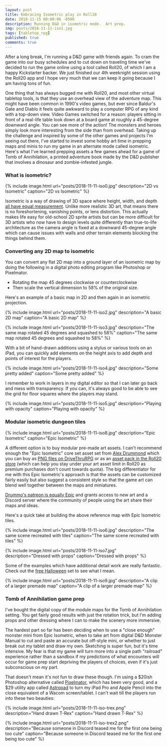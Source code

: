 ```yaml
---
layout: post
title: Embracing Isometric play in Roll20
date: 2018-11-15 00:00:00 -0500
description: Running D&D in isometric mode.  Art prep.
img: posts/2018-11-11-iso1.jpg
tags: [tabletop_rpg]
published: true
comments: true
---
```


After a long break, I'm running a D&D game with friends again. To cram the game into our busy schedules and to cut down on traveling time we've decided to run the game online using a tool called Roll20, of which I am a happy Kickstarter backer.  We just finished our 4th weeknight session using the Roll20 app and I hope very much that we can keep it going because I am having tons of fun.  

One thing that has always bugged me with Roll20, and most other virtual tabletop tools, is that they use an overhead view of the adventure map. This might have been common in 1990's video games, but ever since Baldur's Gate and Diablo it feels quite awkward to play a computer RPG of any kind with a top-down view. Video Games switched for a reason: players sitting in front of a real-life table look down at a board game at roughly a 45-degree downward angle. You can see more of the action! The monsters and heroes simply look more interesting from the side than from overhead. Taking up the challenge and inspired by some of the other games and projects I'm seeing out there, I've started to invest some hobby art time in prepping maps and minis to run my game in an alternate mode called isometric.  Here's what I've learned prepping assets a few games ahead for a game of Tomb of Annihilation, a printed adventure book made by the D&D publisher that involves a dinosaur and zombie-infested jungle.

### What is isometric?

{% include image.html url="posts/2018-11-11-iso0.jpg" description="2D vs Isometric" caption="2D vs Isometric" %}

Isometric is a way of drawing of 3D space where height, width, and depth [all have equal measurement](https://en.wikipedia.org/wiki/Isometric). Unlike more realistic 3D art, that means there is no foreshortening, vanishing points, or lens distortion.  This actually makes life easy for old-school 2D sprite artists but can be more difficult for 3D artists who now have to design levels quite differently than true-to-life architecture as the camera angle is fixed at a downward 45-degree angle which can cause issues with walls and other terrain elements blocking the things behind them.

### Converting any 2D map to isometric

You can convert any flat 2D map into a ground layer of an isometric map by doing the following in a digital photo editing program like Photoshop or Pixelmator. 

* Rotating the map 45 degrees clockwise or counterclockwise 
* Then scale the vertical dimension to 58% of the original size.  

Here's an example of a basic map in 2D and then again in an isometric projection.

{% include image.html url="posts/2018-11-11-iso2.jpg" description="A basic 2D map" caption="A basic 2D map" %}

{% include image.html url="posts/2018-11-11-iso3.jpg" description="The same map rotated 45 degrees and squashed to 58%" caption="The same map rotated 45 degrees and squashed to 58%" %}

With a bit of hand-drawn additions using a stylus or various tools on an iPad, you can quickly add elements on the height axis to add depth and points of interest for the players.

{% include image.html url="posts/2018-11-11-iso4.jpg" description="Some pretty added" caption="Some pretty added" %}

I remember to work in layers in my digital editor so that I can later go back and mess with transparency.  If you can, it's always good to be able to see the grid for floor squares where the players may stand.

{% include image.html url="posts/2018-11-11-iso5.jpg" description="Playing with opacity" caption="Playing with opacity" %}

### Modular isometric dungeon tiles

{% include image.html url="posts/2018-11-11-iso8.jpg" description="Epic Isometric" caption="Epic Isometric" %}

A different option is to buy modular pre-made art assets. I can't recommend enough the "Epic Isometric" core set asset set from [Alex Drummond](http://www.alexdrummo.com/) which you can buy as [PNG files on DriveThruRPG](https://www.drivethrurpg.com/product/227980/Epic-Isometric-Digital-tabletop-core-set-Advanced) or as an [asset pack in the Roll20 store](https://marketplace.roll20.net/browse/set/2913/epic-isometric-core-set) (which can help you stay under your art asset limit in Roll20 as premium purchases don't count towards quota).  The big differentiator for me with this Epic Isometric's approach is that the assets can be customized fairly easily but also suggest a consistent style so that the game art can blend well together between the maps and miniatures.

[Drummo's patreon is equally Epic](https://www.patreon.com/epicisometric/posts) and grants access to new art and a Discord server where the community of people using the art share their maps and ideas.

Here's a quick take at building the above reference map with Epic Isometric tiles.

{% include image.html url="posts/2018-11-11-iso6.jpg" description="The same scene recreated with tiles" caption="The same scene recreated with tiles" %}

{% include image.html url="posts/2018-11-11-iso7.jpg" description="Dressed with props" caption="Dressed with props" %}

Some of the examples which have additional detail work are really fantastic.  Check out the [free Halloween](https://www.drivethrurpg.com/product/257582/Epic-Isometric-Halloween-Special-Edition) set to see what I mean.

{% include image.html url="posts/2018-11-11-iso9.jpg" description="A clip of a larger premade map" caption="A clip of a larger premade map" %}

### Tomb of Annihilation game prep

I've bought the digital copy of the module maps for the Tomb of Annihilation setting.  You get fairly good results with just the rotation trick, but I'm adding props and other dressing where I can to make the scenery more immersive.  

The hardest part so far has been deciding when to use a "close enough" monster mini from Epic Isometric, when to take art from digital D&D Monster Manual to cut and paste an accurate but off-style mini, or whether to just break out my tablet and draw my own. Sketching is super fun, but it's time intensive.  My fear is that my game will turn more into a single path "railroad" experience rather than a sandbox if my predictions of what encounters will occur for game prep start depriving the players of choices, even if it's just subconscious on my part.  

That doesn't mean it's not fun to draw these though. I'm using a $20ish Photoshop alternative called [Pixelmator](https://www.pixelmator.com/mac/), which has been very good, and a $29 utility app called [Astropad](https://astropad.com/) to turn my iPad Pro and Apple Pencil into the close equivalent of a Wacom screen/tablet.  I can't wait till the players run into these two beauties:

{% include image.html url="posts/2018-11-11-iso-trex.png" description="Hand drawn T-Rex" caption="Hand drawn T-Rex" %}

{% include image.html url="posts/2018-11-11-iso-trex2.png" description="Because someone in Discord teased me for the first one being too cute" caption="Because someone in Discord teased me for the first one being too cute" %}
